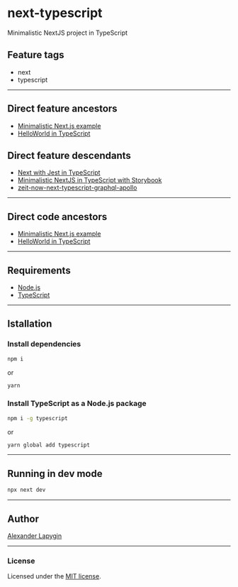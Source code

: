 # next-typescript

Minimalistic NextJS project in TypeScript

## Feature tags

- next
- typescript

---

## Direct feature ancestors

- [Minimalistic Next.js example](https://github.com/softspider/next.js)
- [HelloWorld in TypeScript](https://github.com/softspider/typescript)


## Direct feature descendants

- [Next with Jest in TypeScript](https://github.com/softspider/next-jest-typescript)
- [Minimalistic NextJS in TypeScript with Storybook](https://github.com/softspider/next-typescript-storybook)
- [zeit-now-next-typescript-graphql-apollo](https://github.com/softspider/zeit-now-next-typescript-graphql-apollo)

---

## Direct code ancestors

- [Minimalistic Next.js example](https://github.com/softspider/next.js)
- [HelloWorld in TypeScript](https://github.com/softspider/typescript)

---

## Requirements

* [Node.js](https://nodejs.org/en/download/package-manager/)
* [TypeScript](https://www.typescriptlang.org/)

---

## Istallation

### Install dependencies

```sh
npm i
```
or
```sh
yarn
```

### Install TypeScript as a Node.js package

```sh
npm i -g typescript
```

or

```sh
yarn global add typescript
```

---

## Running in dev mode

```sh
npx next dev
```

---

## Author

[Alexander Lapygin](https://github.com/AlexanderLapygin)

---

### License

Licensed under the [MIT license](./LICENSE).
